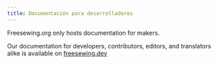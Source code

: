 ```yaml
---
title: Documentación para desarrolladores
---
```


Freesewing.org only hosts documentation for makers.

Our documentation for developers, contributors, editors, and translators alike is available on [freesewing.dev][1]

[1]: https://freesewing.dev/
